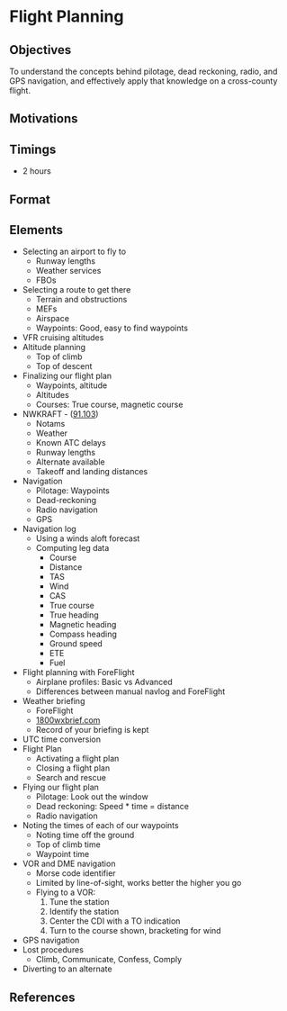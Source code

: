 # Flight Planning

## Objectives

To understand the concepts behind pilotage, dead reckoning, radio, and GPS navigation, and effectively apply that knowledge on a cross-county flight.

## Motivations

## Timings

- 2 hours

## Format

## Elements

- Selecting an airport to fly to
  - Runway lengths
  - Weather services
  - FBOs
- Selecting a route to get there
  - Terrain and obstructions
  - MEFs
  - Airspace
  - Waypoints: Good, easy to find waypoints
- VFR cruising altitudes
- Altitude planning
  - Top of climb
  - Top of descent
- Finalizing our flight plan
  - Waypoints, altitude
  - Altitudes
  - Courses: True course, magnetic course
- NWKRAFT - ([91.103](/_references/14-CFR/91.103))
  - Notams
  - Weather
  - Known ATC delays
  - Runway lengths
  - Alternate available
  - Takeoff and landing distances
- Navigation
  - Pilotage: Waypoints
  - Dead-reckoning
  - Radio navigation
  - GPS
- Navigation log
  - Using a winds aloft forecast
  - Computing leg data
    - Course
    - Distance
    - TAS
    - Wind
    - CAS
    - True course
    - True heading
    - Magnetic heading
    - Compass heading
    - Ground speed
    - ETE
    - Fuel
- Flight planning with ForeFlight
  - Airplane profiles: Basic vs Advanced
  - Differences between manual navlog and ForeFlight
- Weather briefing
  - ForeFlight
  - [1800wxbrief.com](https://www.1800wxbrief.com/Website/#!/)
  - Record of your briefing is kept
- UTC time conversion
- Flight Plan
  - Activating a flight plan
  - Closing a flight plan
  - Search and rescue
- Flying our flight plan
  - Pilotage: Look out the window
  - Dead reckoning: Speed \* time = distance
  - Radio navigation
- Noting the times of each of our waypoints
  - Noting time off the ground
  - Top of climb time
  - Waypoint time
- VOR and DME navigation
  - Morse code identifier
  - Limited by line-of-sight, works better the higher you go
  - Flying to a VOR:
    1. Tune the station
    2. Identify the station
    3. Center the CDI with a TO indication
    4. Turn to the course shown, bracketing for wind
- GPS navigation
- Lost procedures
  - Climb, Communicate, Confess, Comply
- Diverting to an alternate

## References
